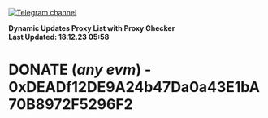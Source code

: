 [![Telegram channel](https://img.shields.io/endpoint?url=https://runkit.io/damiankrawczyk/telegram-badge/branches/master?url=https://t.me/n4z4v0d)](https://t.me/n4z4v0d) 

**Dynamic Updates Proxy List with Proxy Checker**  
**Last Updated: 18.12.23 05:58**

# DONATE (_any evm_) - 0xDEADf12DE9A24b47Da0a43E1bA70B8972F5296F2
